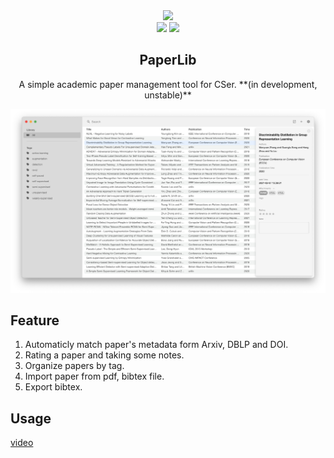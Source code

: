 <div align="center">
<img src="https://raw.githubusercontent.com/GeoffreyChen777/paperlib/master/src-electron/icons/linux-512x512.png" height="95" />
<br />
<img src="https://img.shields.io/github/license/GeoffreyChen777/paperlib" />
<img src="https://img.shields.io/github/stars/GeoffreyChen777/paperlib" />
<h2>PaperLib</h2>
A simple academic paper management tool for CSer. **(in development, unstable)**
<br />
</div>


![](./assets/ui.png)

## Feature
1. Automaticly match paper's metadata form Arxiv, DBLP and DOI.
3. Rating a paper and taking some notes.
4. Organize papers by tag.
5. Import paper from pdf, bibtex file.
6. Export bibtex.

## Usage
[video](https://www.youtube.com/watch?v=3XmiA1EmuOc)
